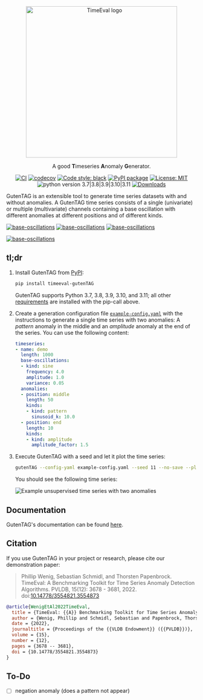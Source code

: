 <div align="center">
    <img width="400px" src="https://github.com/HPI-Information-Systems/gutentag/raw/main/logo_transparent.png" alt="TimeEval logo"/>
    <p>
    A good <strong>T</strong>imeseries <strong>A</strong>nomaly <strong>G</strong>enerator.
    </p>

[![CI](https://github.com/HPI-Information-Systems/gutentag/actions/workflows/build.yml/badge.svg)](https://github.com/HPI-Information-Systems/gutentag/actions/workflows/build.yml)
[![codecov](https://codecov.io/gh/HPI-Information-Systems/gutentag/branch/main/graph/badge.svg?token=6QXOCY4TS2)](https://codecov.io/gh/HPI-Information-Systems/gutentag)
[![Code style: black](https://img.shields.io/badge/code%20style-black-000000.svg)](https://github.com/psf/black)
[![PyPI package](https://badge.fury.io/py/timeeval-gutenTAG.svg)](https://badge.fury.io/py/timeeval-gutenTAG)
[![License: MIT](https://img.shields.io/badge/License-MIT-yellow.svg)](https://opensource.org/licenses/MIT)
![python version 3.7|3.8|3.9|3.10|3.11](https://img.shields.io/badge/python-3.7%20%7C%203.8%20%7C%203.9%20%7C%203.10%20%7C%203.11-blue)
[![Downloads](https://pepy.tech/badge/timeeval-gutentag)](https://pepy.tech/project/timeeval-gutentag)

</div>

GutenTAG is an extensible tool to generate time series datasets with and without anomalies.
A GutenTAG time series consists of a single (univariate) or multiple (multivariate) channels containing a base oscillation with different anomalies at different positions and of different kinds.

[![base-oscillations](https://img.shields.io/badge/base_oscillations-11-3a4750?style=for-the-badge)](./doc/introduction/base-oscillations.md)
[![base-oscillations](https://img.shields.io/badge/anomaly_types-10-f6c90b?style=for-the-badge)](./doc/introduction/anomaly-types.md)
[![base-oscillations](https://img.shields.io/badge/add--ons-1-f64e8b?style=for-the-badge)](./doc/advanced-features.md)

[![base-oscillations](https://img.shields.io/badge/easy_config-YAML-3a4750?style=for-the-badge)](./doc/usage.md)

## tl;dr

1. Install GutenTAG from [PyPI](https://pypi.org/project/timeeval-gutenTAG/):

   ```sh
   pip install timeeval-gutenTAG
   ```

   GutenTAG supports Python 3.7, 3.8, 3.9, 3.10, and 3.11; all other [requirements](./requirements.txt) are installed with the pip-call above.

2. Create a generation configuration file [`example-config.yaml`](./generation_configs/example-config.yaml) with the instructions to generate a single time series with two anomalies:
   A _pattern_ anomaly in the middle and an _amplitude_ anomaly at the end of the series.
   You can use the following content:

   ```yaml
   timeseries:
   - name: demo
     length: 1000
     base-oscillations:
     - kind: sine
       frequency: 4.0
       amplitude: 1.0
       variance: 0.05
     anomalies:
     - position: middle
       length: 50
       kinds:
       - kind: pattern
         sinusoid_k: 10.0
     - position: end
       length: 10
       kinds:
       - kind: amplitude
         amplitude_factor: 1.5
   ```

3. Execute GutenTAG with a seed and let it plot the time series:

   ```bash
   gutenTAG --config-yaml example-config.yaml --seed 11 --no-save --plot
   ```

   You should see the following time series:

   ![Example unsupervised time series with two anomalies](https://github.com/HPI-Information-Systems/gutentag/raw/main/example-ts.png)

## Documentation

GutenTAG's documentation can be found [here](doc/index.md).

## Citation

If you use GutenTAG in your project or research, please cite our demonstration paper:

> Phillip Wenig, Sebastian Schmidl, and Thorsten Papenbrock.
> TimeEval: A Benchmarking Toolkit for Time Series Anomaly Detection Algorithms. PVLDB, 15(12): 3678 - 3681, 2022.
> doi:[10.14778/3554821.3554873](https://doi.org/10.14778/3554821.3554873)

```bibtex
@article{WenigEtAl2022TimeEval,
  title = {TimeEval: {{A}} Benchmarking Toolkit for Time Series Anomaly Detection Algorithms},
  author = {Wenig, Phillip and Schmidl, Sebastian and Papenbrock, Thorsten},
  date = {2022},
  journaltitle = {Proceedings of the {{VLDB Endowment}} ({{PVLDB}})},
  volume = {15},
  number = {12},
  pages = {3678 -- 3681},
  doi = {10.14778/3554821.3554873}
}
```

## To-Do

- [ ] negation anomaly (does a pattern not appear)
